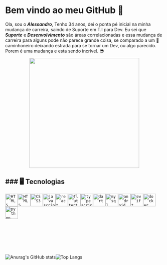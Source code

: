 


# Bem vindo ao meu  GitHub 👋

Ola, sou o  ***Alessandro***, Tenho 34 anos, dei o ponta pé inicial na minha mudança de carreira, saindo de Suporte em T.I para Dev.
Eu sei que ***Suporte*** e ***Desenvolvimento*** são áreas correlacionadas e  essa  mudança  de carreira para alguns pode não parece grande coisa, se comparado a um :articulated_lorry: caminhoneiro deixando estrada para se tornar um Dev, ou algo parecido.
Porem é uma mudança e  esta sendo incrível. :sunglasses:
<p align="center">
  <img src="https://img.ibxk.com.br/2020/05/12/12123741579262.gif" width="350">
</p>



## ### 🖥️  Tecnologias

<code><img width="40px" src="https://cdn.jsdelivr.net/gh/devicons/devicon/icons/html5/html5-original-wordmark.svg" title = "HTML5"/></code><code><img width="40px" src="https://cdn.jsdelivr.net/gh/devicons/devicon/icons/css3/css3-original-wordmark.svg" title = "HTML5"/></code><code><img width="40px" src="https://cdn.jsdelivr.net/gh/devicons/devicon/icons/java/java-original-wordmark.svg" title = "CSS3"/></code><code><img width="40px" src="https://cdn.jsdelivr.net/gh/devicons/devicon/icons/javascript/javascript-original.svg" title = "javascript"/></code><code><img width="40px" src="https://cdn.jsdelivr.net/gh/devicons/devicon/icons/react/react-original-wordmark.svg" title = "react"/></code><code><img width="40px" src="https://cdn.jsdelivr.net/gh/devicons/devicon/icons/flutter/flutter-original.svg" title = "fluttert"/></code><code><img width="40px" src="https://cdn.jsdelivr.net/gh/devicons/devicon/icons/typescript/typescript-original.svg" title = "typescript"/></code><code><img width="40px" src="https://cdn.jsdelivr.net/gh/devicons/devicon/icons/dart/dart-original-wordmark.svg" title = "dart"/></code><code><img width="40px" src="https://cdn.jsdelivr.net/gh/devicons/devicon/icons/mysql/mysql-original-wordmark.svg" title = "mysql"/></code><code><img width="40px" src="https://cdn.jsdelivr.net/gh/devicons/devicon/icons/android/android-original-wordmark.svg" title = "android"/></code><code><img width="40px" src="https://cdn.jsdelivr.net/gh/devicons/devicon/icons/swift/swift-plain.svg" title = "swift"/></code><code><img width="40px" src="https://cdn.jsdelivr.net/gh/devicons/devicon/icons/docker/docker-original-wordmark.svg" title = "docker"/></code><code><img width="40px" src="https://cdn.jsdelivr.net/gh/devicons/devicon/icons/python/python-original-wordmark.svg" title = "python"/></code>
<br>
<br>
<br>
<br>


<br>
<br>



![Anurag's GitHub stats](https://github-readme-stats.vercel.app/api?username=MottoMottoBR&show_icons=true&theme=radical )![Top Langs](https://github-readme-stats.vercel.app/api/top-langs/?username=MottoMottoBR&layout=compact)








 
